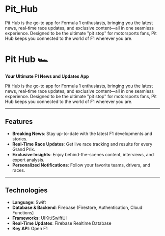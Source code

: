 # Pit_Hub
Pit Hub is the go-to app for Formula 1 enthusiasts, bringing you the latest news, real-time race updates, and exclusive content—all in one seamless experience. Designed to be the ultimate "pit stop" for motorsports fans, Pit Hub keeps you connected to the world of F1 wherever you are.

# Pit Hub 🏎️  
**Your Ultimate F1 News and Updates App**

Pit Hub is the go-to app for Formula 1 enthusiasts, bringing you the latest news, real-time race updates, and exclusive content—all in one seamless experience. Designed to be the ultimate "pit stop" for motorsports fans, Pit Hub keeps you connected to the world of F1 wherever you are.

---

## Features
- **Breaking News**: Stay up-to-date with the latest F1 developments and stories.  
- **Real-Time Race Updates**: Get live race tracking and results for every Grand Prix.  
- **Exclusive Insights**: Enjoy behind-the-scenes content, interviews, and expert analysis.  
- **Personalized Notifications**: Follow your favorite teams, drivers, and races.  

---

## Technologies
- **Language**: Swift  
- **Database & Backend**: Firebase (Firestore, Authentication, Cloud Functions)  
- **Frameworks**: UIKit/SwiftUI  
- **Real-Time Updates**: Firebase Realtime Database  
- **Key API**: Open F1 

